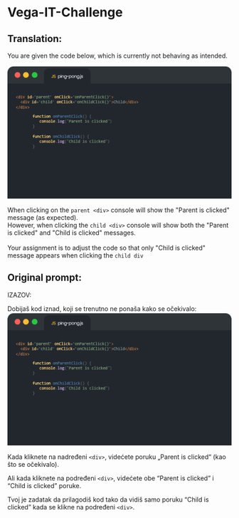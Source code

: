 # Vega-IT-Challenge
## Translation:
You are given the code below, which is currently not behaving as intended.

![Given code sample](https://github.com/lcubrilo/Vega-IT-Challenge/blob/master/Given%20code%20sample.png)

When clicking on the `parent <div>` console will show the "Parent is clicked" message (as expected).  
However, when clicking the `child <div>` console will show both the "Parent is clicked" and "Child is clicked" messages.  
<br>
Your assignment is to adjust the code so that only "Child is clicked" message appears when clicking the `child div`

## Original prompt:
  IZAZOV:

  Dobijaš kod iznad, koji se trenutno ne ponaša kako se očekivalo:
  ![Given code sample](https://github.com/lcubrilo/Vega-IT-Challenge/blob/master/Given%20code%20sample.png)

  Kada kliknete na nadređeni `<div>`, videćete poruku „Parent is clicked“ (kao što se očekivalo). 

  Ali kada kliknete na podređeni `<div>`, videćete obe “Parent is clicked” i “Child is clicked” poruke.


  Tvoj je zadatak da prilagodiš kod tako da vidiš samo poruku “Child is clicked” kada se klikne na podređeni `<div>`.
